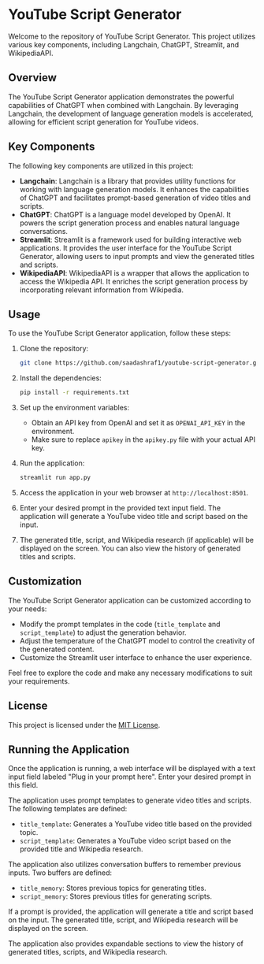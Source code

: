 # YouTube Script Generator

Welcome to the repository of YouTube Script Generator. This project utilizes various key components, including Langchain, ChatGPT, Streamlit, and WikipediaAPI.

## Overview

The YouTube Script Generator application demonstrates the powerful capabilities of ChatGPT when combined with Langchain. By leveraging Langchain, the development of language generation models is accelerated, allowing for efficient script generation for YouTube videos.

## Key Components

The following key components are utilized in this project:

- **Langchain**: Langchain is a library that provides utility functions for working with language generation models. It enhances the capabilities of ChatGPT and facilitates prompt-based generation of video titles and scripts.
- **ChatGPT**: ChatGPT is a language model developed by OpenAI. It powers the script generation process and enables natural language conversations.
- **Streamlit**: Streamlit is a framework used for building interactive web applications. It provides the user interface for the YouTube Script Generator, allowing users to input prompts and view the generated titles and scripts.
- **WikipediaAPI**: WikipediaAPI is a wrapper that allows the application to access the Wikipedia API. It enriches the script generation process by incorporating relevant information from Wikipedia.

## Usage

To use the YouTube Script Generator application, follow these steps:

1. Clone the repository:
   ```bash
   git clone https://github.com/saadashraf1/youtube-script-generator.git
   ```

2. Install the dependencies:
   ```bash
   pip install -r requirements.txt
   ```

3. Set up the environment variables:
   - Obtain an API key from OpenAI and set it as `OPENAI_API_KEY` in the environment.
   - Make sure to replace `apikey` in the `apikey.py` file with your actual API key.

4. Run the application:
   ```bash
   streamlit run app.py
   ```

5. Access the application in your web browser at `http://localhost:8501`.

6. Enter your desired prompt in the provided text input field. The application will generate a YouTube video title and script based on the input.

7. The generated title, script, and Wikipedia research (if applicable) will be displayed on the screen. You can also view the history of generated titles and scripts.

## Customization

The YouTube Script Generator application can be customized according to your needs:

- Modify the prompt templates in the code (`title_template` and `script_template`) to adjust the generation behavior.
- Adjust the temperature of the ChatGPT model to control the creativity of the generated content.
- Customize the Streamlit user interface to enhance the user experience.

Feel free to explore the code and make any necessary modifications to suit your requirements.


## License

This project is licensed under the [MIT License](LICENSE).


## Running the Application

Once the application is running, a web interface will be displayed with a text input field labeled "Plug in your prompt here". Enter your desired prompt in this field.

The application uses prompt templates to generate video titles and scripts. The following templates are defined:
- `title_template`: Generates a YouTube video title based on the provided topic.
- `script_template`: Generates a YouTube video script based on the provided title and Wikipedia research.

The application also utilizes conversation buffers to remember previous inputs. Two buffers are defined:
- `title_memory`: Stores previous topics for generating titles.
- `script_memory`: Stores previous titles for generating scripts.

If a prompt is provided, the application will generate a title and script based on the input. The generated title, script, and Wikipedia research will be displayed on the screen.

The application also provides expandable sections to view the history of generated titles, scripts, and Wikipedia research.


